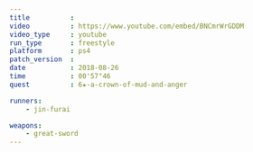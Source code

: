 ```yaml
---
title          :
video          : https://www.youtube.com/embed/BNCmrWrGDDM
video_type     : youtube
run_type       : freestyle
platform       : ps4
patch_version  :
date           : 2018-08-26
time           : 00'57"46
quest          : 6★-a-crown-of-mud-and-anger

runners:
    - jin-furai

weapons:
    - great-sword
---
```


